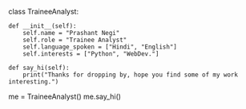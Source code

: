 class TraineeAnalyst:

    def __init__(self):
        self.name = "Prashant Negi"
        self.role = "Trainee Analyst"
        self.language_spoken = ["Hindi", "English"]
        self.interests = ["Python", "WebDev."]

    def say_hi(self):
        print("Thanks for dropping by, hope you find some of my work interesting.")


me = TraineeAnalyst()
me.say_hi()
